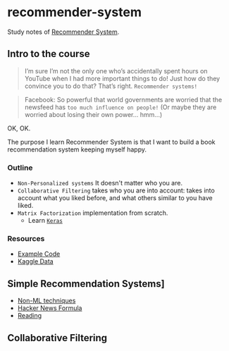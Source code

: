 # recommender-system
Study notes of [Recommender System](https://www.udemy.com/course/recommender-systems).

## Intro to the course

>I’m sure I’m not the only one who’s accidentally spent hours on YouTube when I had more important things to do! Just how do they convince you to do that? That’s right. `Recommender systems!`


>Facebook: So powerful that world governments are worried that the newsfeed has `too much influence on people!` (Or maybe they are worried about losing their own power... hmm...)


OK, OK. 

The purpose I learn Recommender System is that I want to build a book recommendation system  keeping myself happy.


### Outline

- `Non-Personalized systems` It doesn't matter who you are.
- `Collaborative Filtering` takes who you are into account: takes into account what you liked before, and what others similar to you have liked.
- `Matrix Factorization` implementation from scratch.
    - Learn [`Keras`](https://keras.io/)

### Resources

- [Example Code](https://github.com/lazyprogrammer/machine_learning_examples)
- [Kaggle Data](https://www.kaggle.com/grouplens/movielens-20m-dataset/)

## Simple Recommendation Systems]

- [Non-ML techniques](section2)
- [Hacker News Formula](section2.md#hacker-news-formula)
- [Reading](section2.md#reading)

## Collaborative Filtering
